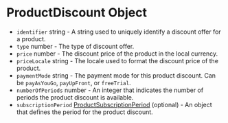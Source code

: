 # ProductDiscount Object

* `identifier` string - A string used to uniquely identify a discount offer for a product.
* `type` number - The type of discount offer.
* `price` number - The discount price of the product in the local currency.
* `priceLocale` string - The locale used to format the discount price of the product.
* `paymentMode` string - The payment mode for this product discount. Can be `payAsYouGo`, `payUpFront`, or `freeTrial`.
* `numberOfPeriods` number - An integer that indicates the number of periods the product discount is available.
* `subscriptionPeriod` [ProductSubscriptionPeriod](product-subscription-period.md) (optional) - An object that defines the period for the product discount.

